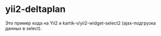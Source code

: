 # yii2-deltaplan
Это пример кода на Yii2 и kartik-v/yii2-widget-select2 (ajax-подгрузка данных в select).
